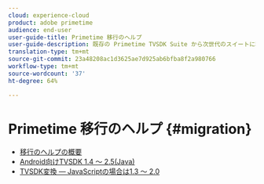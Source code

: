 ```yaml
---
cloud: experience-cloud
product: adobe primetime
audience: end-user
user-guide-title: Primetime 移行のヘルプ
user-guide-description: 既存の Primetime TVSDK Suite から次世代のスイートに移行するためのコンバージョンと移行のプロセスについて説明します。
translation-type: tm+mt
source-git-commit: 23a48208ac1d3625ae7d925ab6bfba8f2a980766
workflow-type: tm+mt
source-wordcount: '37'
ht-degree: 64%

---
```



# Primetime 移行のヘルプ {#migration}

+ [移行のヘルプの概要](home.md)
+ [Android向けTVSDK 1.4 ～ 2.5(Java)](tvsdk-14-25-android.md)
+ [TVSDK変換 — JavaScriptの場合は1.3 ～ 2.0](tvsdk-13-to-20-for-javascript.md)
